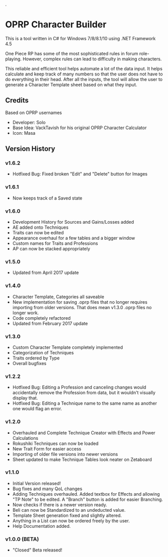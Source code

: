 .
# OPRP Character Builder

This is a tool written in C# for Windows 7/8/8.1/10 using .NET Framework 4.5

One Piece RP has some of the most sophisticated rules in forum role-playing. However, complex rules can lead to difficulty in making characters. 

This reliable and efficient tool helps automate a lot of the data input. It helps calculate and keep track of many numbers so that the user does not have to do everything in their head. After all the inputs, the tool will allow the user to generate a Character Template sheet based on what they input.

Credits
-------

Based on OPRP usernames

* Developer: Solo
* Base Idea: VackTavish for his original OPRP Character Calculator
* Icon: Masa

Version History
---------------
### v1.6.2
* Hotfixed Bug: Fixed broken "Edit" and "Delete" button for Images

### v1.6.1
* Now keeps track of a Saved state

### v1.6.0
* Development History for Sources and Gains/Losses added
* AE added onto Techniques
* Traits can now be edited
* Appearance overhaul for a few tables and a bigger window
* Custom names for Traits and Professions
* AP can now be stacked appropriately

### v1.5.0
* Updated from April 2017 update

### v1.4.0
* Character Template, Categories all saveable
* New implementation for saving .oprp files that no longer requires importing from older versions. That does mean v1.3.0 .oprp files no longer work.
* Code completely refactored
* Updated from February 2017 update

### v1.3.0

* Custom Character Template completely implemented
* Categorization of Techniques
* Traits ordered by Type
* Overall bugfixes

### v1.2.2

* Hotfixed Bug: Editing a Profession and canceling changes would accidentally remove the Profession from data, but it wouldn't visually display that.
* Hotfixed Bug: Editing a Technique name to the same name as another one would flag an error.

### v1.2.0

* Overhauled and Complete Technique Creator with Effects and Power Calculations
* Rokushiki Techniques can now be loaded
* New Trait Form for easier access
* Importing of older file versions into newer versions
* Sheet updated to make Technique Tables look neater on Zetaboard

### v1.1.0 

* Initial Version released! 
* Bug fixes and many QoL changes 
* Adding Techniques overhauled. Added textbox for Effects and allowing "TP Note" to be edited. A "Branch" button is added for easier Branching. 
* Now checks if there is a newer version ready. 
* Beli can now be Standardized to an undeducted value. 
* Template Sheet generation fixed and slightly altered. 
* Anything in a List can now be ordered freely by the user. 
* Help Documentation added. 

### v1.0.0 (BETA)

* "Closed" Beta released!